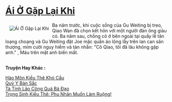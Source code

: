 <a href="https://truyentiki.com/ai-o-gap-lai-khi.31957/" title="Ái Ở Gặp Lại Khi"><h1>Ái Ở Gặp Lại Khi</h1></a><div style="display:table"><img align="right" style="float: left; padding: 10px;" src="https://truyentiki.com/a/img/str/src/31957.jpg" alt="Ái Ở Gặp Lại Khi">Ba năm trước, khi cuộc sống của Gu Weiting bị treo, Qiao Wan đã chọn kết hôn với một người đàn ông giàu có. Ba năm sau, chồng cô ở bên ngoài tại quầy lễ tân loạng choạng và Gu Weiting đặt Joe mặc quần áo lộng lẫy trên lan can sân thượng, mỉm cười nguy hiểm và tàn nhẫn: "Cô Qiao, tôi đã lâu không gặp anh." , Máu trên mặt anh biến mất.</div><p><br><b>Truyện Hay Khác :</b></p><a href="https://truyentiki.com/hao-mon-kieu-the-kho-cau.31956/" alt="Hào Môn Kiều Thê Khó Cầu">Hào Môn Kiều Thê Khó Cầu</a><br/><a href="https://github.com/nownovels/top500/tree/master/truyenhay/33641/" alt="Quỷ Y Bản Sắc">Quỷ Y Bản Sắc</a><br/><a href="https://wikitruyen.wordpress.com/2020/06/23/ta-tinh-lao-cong-qua-ba-dao/" alt="Tà Tính Lão Công Quá Bá Đạo">Tà Tính Lão Công Quá Bá Đạo</a><br/><a href="https://github.com/nownovels/truyenhay/tree/master/truyenhay/30395/README.md" alt="Trọng Sinh Kiều Thê: Phu Nhân Muốn Làm Ruộng!">Trọng Sinh Kiều Thê: Phu Nhân Muốn Làm Ruộng!</a><br/>